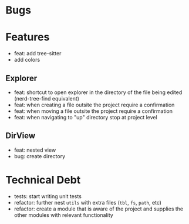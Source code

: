 # Bugs

# Features

- feat: add tree-sitter
- add colors

## Explorer

- feat: shortcut to open explorer in the directory of the file being edited (nerd-tree-find equivalent)
- feat: when creating a file outsite the project require a confirmation
- feat: when moving a file outsite the project require a confirmation
- feat: when navigating to "up" directory stop at project level

## DirView

- feat: nested view
- bug: create directory

# Technical Debt

- tests: start writing unit tests
- refactor: further nest `utils` with extra files (`tbl`, `fs`, `path`, etc)
- refactor: create a module that is aware of the project and supplies the other modules with relevant functionality

